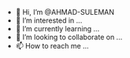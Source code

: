 - 👋 Hi, I’m @AHMAD-SULEMAN
- 👀 I’m interested in ...
- 🌱 I’m currently learning ...
- 💞️ I’m looking to collaborate on ...
- 📫 How to reach me ...

<!---
AHMAD-SULEMAN/AHMAD-SULEMAN is a ✨ special ✨ repository because its `README.md` (this file) appears on your GitHub profile.
You can click the Preview link to take a look at your changes.
--->
